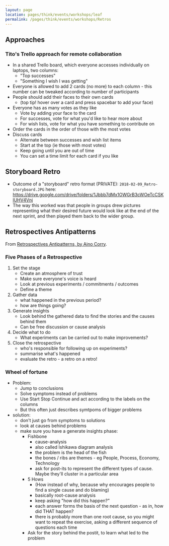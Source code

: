 ```yaml
---
layout: page
location: pages/think/events/workshops/leaf
permalink: /pages/think/events/workshops/Retros
---
```


## Approaches

### Tito's Trello approach for remote collaboration

- In a shared Trello board, which everyone accesses individually on laptops, two columns: 
    - "Top successes" 
    - "Something I wish I was getting"
- Everyone is allowed to add 2 cards (no more) to each column - this number can be tweaked according to number of participants
- People should add their faces to their own cards
    - (top tip! hover over a card and press spacebar to add your face)
- Everyone has as many votes as they like
    - Vote by adding your face to the card
    - For successes, vote for what you'd like to hear more about
    - For wish lists, vote for what you have something to contribute on
- Order the cards in the order of those with the most votes
- Discuss cards
    - Alternate between successes and wish list items
    - Start at the top (ie those with most votes)
    - Keep going until you are out of time
    - You can set a time limit for each card if you like

## Storyboard Retro

- Outcome of a "storyboard" retro format (PRIVATE): `2018-02-09_Retro-storyboard.JPG` here: https://drive.google.com/drive/folders/1Jbbb7dMx1OWGrB3cWOeTcCSKlUHV4Vnj
- The way this worked was that people in groups drew pictures representing what their desired future would look like at the end of the next sprint, and then played them back to the wider group.

## Retrospectives Antipatterns

From [Retrospectives Antipatterns, by Aino Corry](https://metadeveloper.com/retrospective-antipatterns/).

### Five Phases of a Retrospective

1. Set the stage
    - Create an atmosphere of trust
    - Make sure everyone's voice is heard
    - Look at previous experiments / commitments / outcomes
    - Define a theme    
2. Gather data
    - what happened in the previous period?
    - how are things going?
3. Generate insights
    - Look behind the gathered data to find the stories and the causes behind them
    - Can be free discussion or cause analysis
4. Decide what to do
    - What experiments can be carried out to make improvements?
5. Close the retrospective
    - who's responsible for following up on experiments?
    - summarise what's happened
    - evaluate the retro - a retro on a retro!

### Wheel of fortune

- Problem:
    - Jump to conclusions
    - Solve symptoms instead of problems
    - Use Start Stop Continue and act according to the labels on the columns
    - But this often just describes symtpoms of bigger problems
- solution:
    - don't just go from symptoms to solutions
    - look at causes behind problems
    - make sure you have a generate insights phase:
        - Fishbone
            - cause-analysis
            - also called Ishikawa diagram analysis
            - the problem is the head of the fish  
            - the bones / ribs are themes - eg People, Process, Economy, Technology
            - ask for post-its to represent the different types of cause. Maybe they'll cluster in a particular area
        - 5 Hows
            - (How instead of why, because why encourages people to find a single cause and do blaming)
            - basically root-cause analysis
            - keep asking "how did this happen?"
            - each answer forms the basis of the next question - as in, how did THAT happen?
            - there is probably more than one root cause, so you might want to repeat the exercise, asking a different sequence of questions each time
        - Ask for the story behind the postit, to learn what led to the problem

